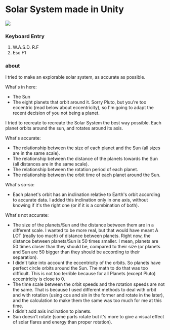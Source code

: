Solar System made in Unity
======================

![](http://omi-blog.qiniudn.com/static/uploads/editor/1442505972.png)

### Keyboard Entry
1. W.A.S.D. R.F
2. Esc F1

### about
I tried to make an explorable solar system, as accurate as possible.

What's in here:
* The Sun
* The eight planets that orbit around it. Sorry Pluto, but you're too eccentric (read below about eccentricity), so I'm going to adapt the recent decision of you not being a planet.

I tried to recreate to recreate the Solar System the best way possible. Each planet orbits around the sun, and rotates around its axis.

What's accurate:
* The relationship between the size of each planet and the Sun (all sizes are in the same scale).
* The relationship between the distance of the planets towards the Sun (all distances are in the same scale).
* The relationship between the rotation period of each planet.
* The relationship between the orbit time of each planet around the Sun.

What's so-so:
* Each planet's orbit has an inclination relative to Earth's orbit according to accurate data. I added this inclination only in one axis, without knowing if it's the right one (or if it is a combination of both).

What's not accurate:
* The size of the planets/Sun and the distance between them are in a different scale. I wanted to be more real, but that would have meant A LOT (really too much) of distance between planets. Right now, the distance between planets/Sun is 50 times smaller. I mean, planets are 50 times closer than they should be, compared to their size (or planets and Sun are 50 bigger than they should be according to their separation).
* I didn't take into account the eccentricity of the orbits. So planets have perfect circle orbits around the Sun. The math to do that was too difficult. This is not too terrible because for all Planets (except Pluto) eccentricity is close to 0.
* The time scale between the orbit speeds and the rotation speeds are not the same. That is because I used different methods to deal with orbit and with rotation (using cos and sin in the former and rotate in the later), and the calculation to make them the same was too much for me at this time.
* I didn't add axis inclination to planets.
* Sun doesn't rotate (some parts rotate but it's more to give a visual effect of solar flares and energy than proper rotation).